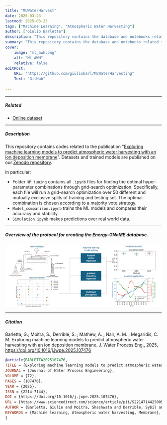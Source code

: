 ```yaml
---
title: "MLWaterHarvest" 
date: 2025-03-23
lastmod: 2025-03-23
tags: ["Machine Learning", "Atmospheric Water Harvesting"]
author: ["Giulio Barletta"]
description: "This repository contains the database and notebooks related to the publication Exploring machine learning models to predict atmospheric water harvesting with an ion deposition membrane" 
summary: "This repository contains the database and notebooks related to the publication Exploring machine learning models to predict atmospheric water harvesting with an ion deposition membrane"  
cover:
    image: "ml_awh.png"
    alt: "ML-AWH"
    relative: false
editPost:
    URL: "https://github.com/giuliobarl/MLWaterHarvesting"
    Text: "GitHub"

---
```


---

##### Related

+ [Online dataset](https://doi.org/10.5281/zenodo.10533012)

---

##### Description

This repository contains codes related to the publication "[Exploring machine learning models to predict atmospheric water harvesting with an ion deposition membrane](https://doi.org/10.1016/j.jwpe.2025.107476)".
Datasets and trained models are published on our [Zenodo repository](https://doi.org/10.5281/zenodo.10533012).

In particular:

- Folder `HP tuning` contains all `.ipynb` files for finding the optimal hyper-parameter combinations through grid-search optimization. Specifically, each file will run a grid-search optimization over 50 different and mutually exclusive splits of training and testing set. The optimal combination is chosen according to a majority vote strategy.
- `Model_comparison.ipynb` trains the ML models and compares their accuracy and stability.
- `Simulation.ipynb` makes predictions over real world data.

---

##### Overview of the protocol for creating the Energy-GNoME database.

![](ml_awh.png)

---

##### Citation

Barletta, G.; Moitra, S.; Derrible, S. ; Mathew, A. ; Nair, A. M. ; Megaridis, C. M. Exploring machine learning models to predict atmospheric water harvesting with an ion deposition membrane. J. Water Process Eng., 2025, https://doi.org/10.1016/j.jwpe.2025.107476

```BibTeX
@article{BARLETTA2025107476,
TITLE = {Exploring machine learning models to predict atmospheric water harvesting with an ion deposition membrane},
JOURNAL = {Journal of Water Process Engineering},
VOLUME = {72},
PAGES = {107476},
YEAR = {2025},
ISSN = {2214-7144},
DOI = {https://doi.org/10.1016/j.jwpe.2025.107476},
URL = {https://www.sciencedirect.com/science/article/pii/S2214714425005483},
AUTHOR = {Barletta, Giulio and Moitra, Shashwata and Derrible, Sybil and Mathew, Alex and Nair, Anoop Muraleedharan and Megaridis, Constantine M.},
KEYWORDS = {Machine learning, Atmospheric water harvesting, Membrane},
}
```